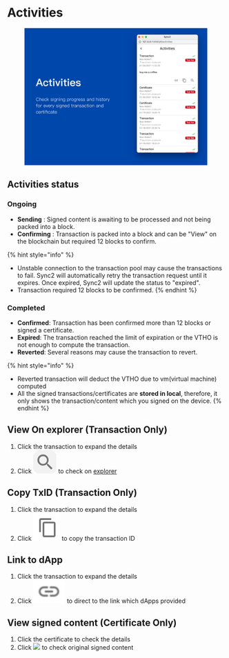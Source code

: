 # Activities

<figure><img src="../../../../.gitbook/assets/activities.36116c16 (1).png" alt=""><figcaption></figcaption></figure>

## Activities status <a href="#activities-status" id="activities-status"></a>

### Ongoing <a href="#ongoing" id="ongoing"></a>

* **Sending** : Signed content is awaiting to be processed and not being packed into a block.
* **Confirming** : Transaction is packed into a block and can be "View" on the blockchain but required 12 blocks to confirm.

{% hint style="info" %}
- Unstable connection to the transaction pool may cause the transactions to fail. Sync2 will automatically retry the transaction request until it expires. Once expired, Sync2 will update the status to "expired".
- Transaction required 12 blocks to be confirmed.
{% endhint %}

### Completed <a href="#completed" id="completed"></a>

* **Confirmed**: Transaction has been confirmed more than 12 blocks or signed a certificate.
* **Expired**: The transaction reached the limit of expiration or the VTHO is not enough to compute the transaction.
* **Reverted**: Several reasons may cause the transaction to revert.

{% hint style="info" %}
- Reverted transaction will deduct the VTHO due to vm(virtual machine) computed
- All the signed transactions/certificates are **stored in local**, therefore, it only shows the transaction/content which you signed on the device.
{% endhint %}

## View On explorer (Transaction Only) <a href="#view-on-explorer" id="view-on-explorer"></a>

1. Click the transaction to expand the details
2. Click <img src="../../../../.gitbook/assets/Screenshot 2023-08-17 at 16.55.38.png" alt="" data-size="line"> to check on [explorer](https://explore.vechain.org/)

## Copy TxID (Transaction Only) <a href="#copy-txid" id="copy-txid"></a>

1. Click the transaction to expand the details
2. Click <img src="../../../../.gitbook/assets/Screenshot 2023-08-17 at 16.55.33.png" alt="" data-size="line"> to copy the transaction ID

## Link to dApp <a href="#link-to-dapp" id="link-to-dapp"></a>

1. Click the transaction to expand the details
2. Click <img src="../../../../.gitbook/assets/Screenshot 2023-08-17 at 16.56.29.png" alt="" data-size="line"> to direct to the link which dApps provided

## View signed content (Certificate Only) <a href="#view-signed-content" id="view-signed-content"></a>

1. Click the certificate to check the details
2. Click ![](https://docs.vechain.org/assets/img/message.759cf5c9.svg) to check original signed content
